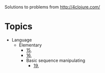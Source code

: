 Solutions to problems from http://4clojure.com/

# Topics

* Language
  * Elementary
	  * [15](http://www.4clojure.com/problem/15),
	  * [16](http://www.4clojure.com/problem/16),
	* Basic sequence manipulating
	  * [19](http://www.4clojure.com/problem/19),
